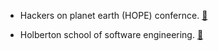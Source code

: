 - Hackers on planet earth (HOPE) confernce. [🔖](https://hope.net/index.html)

- Holberton school of software engineering. [🔖](https://www.holbertonschool.com/)  

